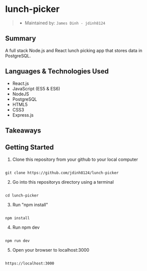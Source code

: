 # lunch-picker

> - Maintained by: `James Dinh - jdinh8124`


## Summary
A full stack Node.js and React lunch picking app that stores data in PostgreSQL.

## Languages & Technologies Used
- React.js
- JavaScript (ES5 & ES6)
- NodeJS
- PostgreSQL
- HTML5
- CSS3
- Express.js


## Takeaways


## Getting Started
1. Clone this repository from your github to your local computer
```

git clone https://github.com/jdinh8124/lunch-picker

```
2. Go into this repositorys directory using a terminal
```

cd lunch-picker

```
3. Run "npm install"
```

npm install

```
4. Run npm dev
```

npm run dev

```
5. Open your browser to localhost:3000
```

https://localhost:3000

```
